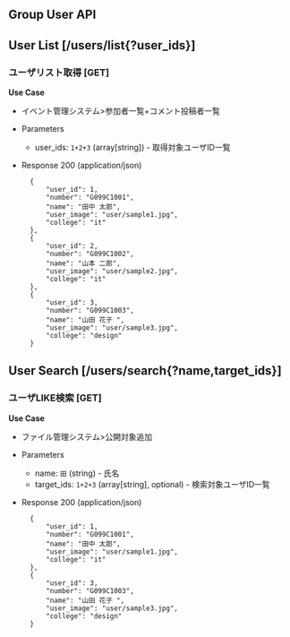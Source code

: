 ## Group User API

## User List [/users/list{?user_ids}]
### ユーザリスト取得 [GET]

**Use Case**
- イベント管理システム>参加者一覧+コメント投稿者一覧

+ Parameters
    + user_ids: `1+2+3` (array[string]) - 取得対象ユーザID一覧

+ Response 200 (application/json)

        {
            "user_id": 1,
            "number": "G099C1001",
            "name": "田中 太郎",
            "user_image": "user/sample1.jpg",
            "college": "it"
        },
        {
            "user_id": 2,
            "number": "G099C1002",
            "name": "山本 二郎",
            "user_image": "user/sample2.jpg",
            "college": "it"
        },
        {
            "user_id": 3,
            "number": "G099C1003",
            "name": "山田 花子 ",
            "user_image": "user/sample3.jpg",
            "college": "design"
        }

## User Search [/users/search{?name,target_ids}]
### ユーザLIKE検索 [GET]

**Use Case**
- ファイル管理システム>公開対象追加

+ Parameters
    + name: `田` (string) - 氏名
    + target_ids: `1+2+3` (array[string], optional) - 検索対象ユーザID一覧

+ Response 200 (application/json)

        {
            "user_id": 1,
            "number": "G099C1001",
            "name": "田中 太郎",
            "user_image": "user/sample1.jpg",
            "college": "it"
        },
        {
            "user_id": 3,
            "number": "G099C1003",
            "name": "山田 花子 ",
            "user_image": "user/sample3.jpg",
            "college": "design"
        }
